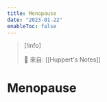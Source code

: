 ```yaml
---
title: Menopause
date: "2023-01-22"
enableToc: false
---
```


> [!info]
>
> 🌱 來自: [[Huppert's Notes]]

# Menopause
